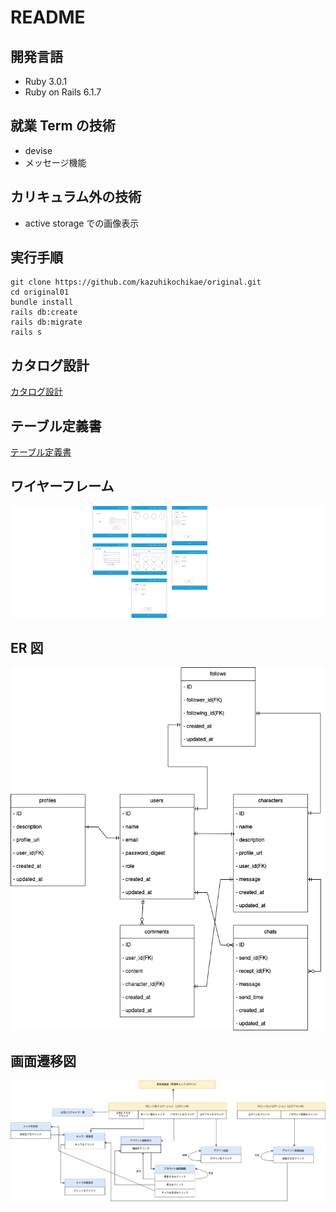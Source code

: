 # README

## 開発言語

- Ruby 3.0.1
- Ruby on Rails 6.1.7

## 就業 Term の技術

- devise
- メッセージ機能

## カリキュラム外の技術

- active storage での画像表示

## 実行手順

```
git clone https://github.com/kazuhikochikae/original.git
cd original01
bundle install
rails db:create
rails db:migrate
rails s
```

## カタログ設計

[カタログ設計](https://docs.google.com/spreadsheets/d/1-ZRL_YKNkUGqa2USh-PKRZOvOGyI6Oob7XiATH5U3Kk/edit#gid=1096551642)

## テーブル定義書

[テーブル定義書](https://docs.google.com/spreadsheets/d/1-ZRL_YKNkUGqa2USh-PKRZOvOGyI6Oob7XiATH5U3Kk/edit#gid=494742262)

## ワイヤーフレーム

![ワイヤーフレーム](wire.png)

## ER 図

![ER図](er.png)

## 画面遷移図

![画面遷移図](ga.png)
